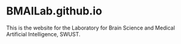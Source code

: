 # BMAILab.github.io
This is the website for the Laboratory for Brain Science and Medical Artificial Intelligence, SWUST.
